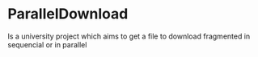 # ParallelDownload
Is a university project which aims to get a file to download fragmented in sequencial or in parallel
